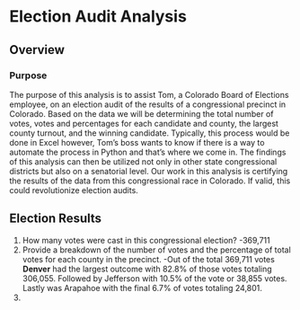 # Election Audit Analysis
## Overview
### Purpose
The purpose of this analysis is to assist Tom, a Colorado Board of Elections employee, on an election audit of the results of a congressional precinct in Colorado. Based on the data we will be determining the total number of votes, votes and percentages for each candidate and county, the largest county turnout, and the winning candidate. Typically, this process would be done in Excel however, Tom’s boss wants to know if there is a way to automate the process in Python and that’s where we come in. The findings of this analysis can then be utilized not only in other state congressional districts but also on a senatorial level. Our work in this analysis is certifying the results of the data from this congressional race in Colorado. If valid, this could revolutionize election audits.
## Election Results
1.	How many votes were cast in this congressional election?
      -369,711
2.  Provide a breakdown of the number of votes and the percentage of total votes for each county in the precinct.
      -Out of the total 369,711 votes **Denver** had the largest outcome with 82.8% of those votes totaling 306,055. Followed by Jefferson with 10.5% of the vote or 38,855 votes. Lastly was Arapahoe with the final 6.7% of votes totaling 24,801.
3.  
